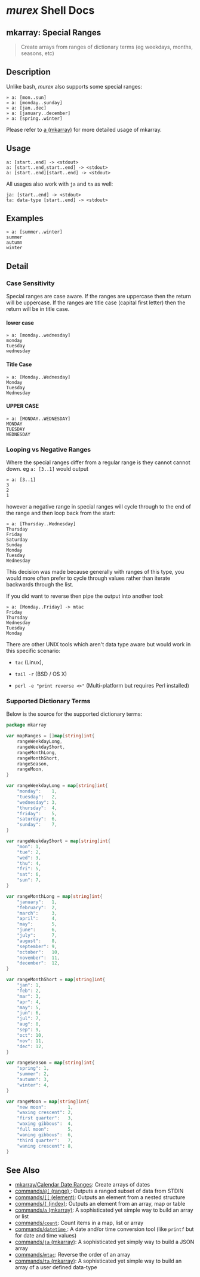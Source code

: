 # _murex_ Shell Docs

## mkarray: Special Ranges

> Create arrays from ranges of dictionary terms (eg weekdays, months, seasons, etc)

## Description

Unlike bash, _murex_ also supports some special ranges:

```  
» a: [mon..sun]
» a: [monday..sunday]
» a: [jan..dec]
» a: [january..december]
» a: [spring..winter]
```

Please refer to [a (mkarray)](../commands/a.md) for more detailed usage of mkarray.

## Usage

    a: [start..end] -> <stdout>
    a: [start..end,start..end] -> <stdout>
    a: [start..end][start..end] -> <stdout>
    
All usages also work with `ja` and `ta` as well:

    ja: [start..end] -> <stdout>
    ta: data-type [start..end] -> <stdout>

## Examples

    » a: [summer..winter]
    summer
    autumn
    winter

## Detail

### Case Sensitivity

Special ranges are case aware. If the ranges are uppercase then the return will
be uppercase. If the ranges are title case (capital first letter) then the
return will be in title case.

#### lower case

    » a: [monday..wednesday]
    monday
    tuesday
    wednesday
    
#### Title Case

    » a: [Monday..Wednesday]
    Monday
    Tuesday
    Wednesday
    
#### UPPER CASE

    » a: [MONDAY..WEDNESDAY]
    MONDAY
    TUESDAY
    WEDNESDAY
    
### Looping vs Negative Ranges

Where the special ranges differ from a regular range is they cannot
cannot down. eg `a: [3..1]` would output

    » a: [3..1]
    3
    2
    1
    
however a negative range in special ranges will cycle through to the end
of the range and then loop back from the start:

    » a: [Thursday..Wednesday]
    Thursday
    Friday
    Saturday
    Sunday
    Monday
    Tuesday
    Wednesday
    
This decision was made because generally with ranges of this type, you
would more often prefer to cycle through values rather than iterate
backwards through the list.

If you did want to reverse then pipe the output into another tool:

    » a: [Monday..Friday] -> mtac
    Friday
    Thursday
    Wednesday
    Tuesday
    Monday
    
There are other UNIX tools which aren't data type aware but would work in
this specific scenario:

* `tac` (Linux),

* `tail -r` (BSD / OS X)

* `perl -e "print reverse <>"` (Multi-platform but requires Perl installed)

### Supported Dictionary Terms

Below is the source for the supported dictionary terms:

```go
package mkarray

var mapRanges = []map[string]int{
	rangeWeekdayLong,
	rangeWeekdayShort,
	rangeMonthLong,
	rangeMonthShort,
	rangeSeason,
	rangeMoon,
}

var rangeWeekdayLong = map[string]int{
	"monday":    1,
	"tuesday":   2,
	"wednesday": 3,
	"thursday":  4,
	"friday":    5,
	"saturday":  6,
	"sunday":    7,
}

var rangeWeekdayShort = map[string]int{
	"mon": 1,
	"tue": 2,
	"wed": 3,
	"thu": 4,
	"fri": 5,
	"sat": 6,
	"sun": 7,
}

var rangeMonthLong = map[string]int{
	"january":   1,
	"february":  2,
	"march":     3,
	"april":     4,
	"may":       5,
	"june":      6,
	"july":      7,
	"august":    8,
	"september": 9,
	"october":   10,
	"november":  11,
	"december":  12,
}

var rangeMonthShort = map[string]int{
	"jan": 1,
	"feb": 2,
	"mar": 3,
	"apr": 4,
	"may": 5,
	"jun": 6,
	"jul": 7,
	"aug": 8,
	"sep": 9,
	"oct": 10,
	"nov": 11,
	"dec": 12,
}

var rangeSeason = map[string]int{
	"spring": 1,
	"summer": 2,
	"autumn": 3,
	"winter": 4,
}

var rangeMoon = map[string]int{
	"new moon":        1,
	"waxing crescent": 2,
	"first quarter":   3,
	"waxing gibbous":  4,
	"full moon":       5,
	"waning gibbous":  6,
	"third quarter":   7,
	"waning crescent": 8,
}
```

## See Also

* [mkarray/Calendar Date Ranges](../mkarray/date.md):
  Create arrays of dates
* [commands/`@[` (range) ](../commands/range.md):
  Outputs a ranged subset of data from STDIN
* [commands/`[[` (element)](../commands/element.md):
  Outputs an element from a nested structure
* [commands/`[` (index)](../commands/index.md):
  Outputs an element from an array, map or table
* [commands/`a` (mkarray)](../commands/a.md):
  A sophisticated yet simple way to build an array or list
* [commands/`count`](../commands/count.md):
  Count items in a map, list or array
* [commands/`datetime` ](../commands/datetime.md):
  A date and/or time conversion tool (like `printf` but for date and time values)
* [commands/`ja` (mkarray)](../commands/ja.md):
  A sophisticated yet simply way to build a JSON array
* [commands/`mtac`](../commands/mtac.md):
  Reverse the order of an array
* [commands/`ta` (mkarray)](../commands/ta.md):
  A sophisticated yet simple way to build an array of a user defined data-type